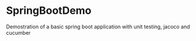 # SpringBootDemo

Demostration of a basic spring boot application with unit testing, jacoco and cucumber
